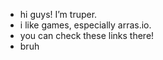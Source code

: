 - hi guys! I’m truper.
- i like games, especially arras.io.
- you can check these links there!
- bruh
<!---
truper5748/truper5748 is a ✨ special ✨ repository because its `README.md` (this file) appears on your GitHub profile.
You can click the Preview link to take a look at your changes.
--->
